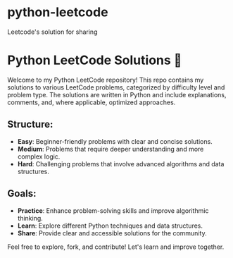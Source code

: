# python-leetcode
Leetcode's solution for sharing

# Python LeetCode Solutions 🐍

Welcome to my Python LeetCode repository! This repo contains my solutions to various LeetCode problems, categorized by difficulty level and problem type. The solutions are written in Python and include explanations, comments, and, where applicable, optimized approaches.

## Structure:
- **Easy**: Beginner-friendly problems with clear and concise solutions.
- **Medium**: Problems that require deeper understanding and more complex logic.
- **Hard**: Challenging problems that involve advanced algorithms and data structures.

## Goals:
- **Practice**: Enhance problem-solving skills and improve algorithmic thinking.
- **Learn**: Explore different Python techniques and data structures.
- **Share**: Provide clear and accessible solutions for the community.

Feel free to explore, fork, and contribute! Let's learn and improve together.
